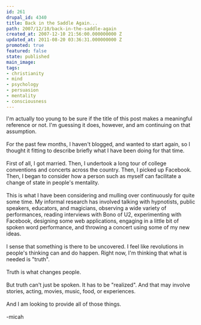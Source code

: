 ```yaml
---
id: 261
drupal_id: 4340
title: Back in the Saddle Again...
path: 2007/12/10/back-in-the-saddle-again
created_at: 2007-12-10 21:56:00.000000000 Z
updated_at: 2011-08-20 03:36:31.000000000 Z
promoted: true
featured: false
state: published
main_image: 
tags:
- christianity
- mind
- psychology
- persuasion
- mentality
- consciousness
---
```

I'm actually too young to be sure if the title of this post makes a meaningful reference or not. I'm guessing it does, however, and am continuing on that assumption.<br /><br />For the past few months, I haven't blogged, and wanted to start again, so I thought it fitting to describe briefly what I have been doing for that time.<br /><br />First of all, I got married. Then, I undertook a long tour of college conventions and concerts across the country. Then, I picked up Facebook. Then, I began to consider how a person such as myself can facilitate a change of state in people's mentality.<br /><br />This is what I have been considering and mulling over continuously for quite some time. My informal research has involved talking with hypnotists, public speakers, educators, and magicians, observing a wide variety of performances, reading interviews with Bono of U2, experimenting with Facebook, designing some web applications, engaging in a little bit of spoken word performance, and throwing a concert using some of my new ideas.<br /><br />I sense that something is there to be uncovered. I feel like revolutions in people's thinking can and do happen. Right now, I'm thinking that what is needed is "truth".<br /><br />Truth is what changes people.<br /><br />But truth can't just be spoken. It has to be "realized". And that may involve stories, acting, movies, music, food, or experiences.<br /><br />And I am looking to provide all of those things.<br /><br />-micah
